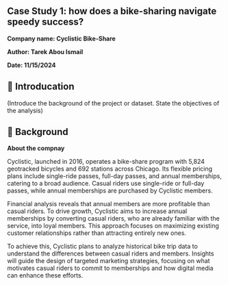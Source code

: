 ## Case Study 1: how does a bike-sharing navigate speedy success? 
**Company name: Cyclistic Bike-Share**

**Author: Tarek Abou Ismail**

**Date: 11/15/2024**

## 📝 Introducation 
(Introduce the background of the project or dataset. State the objectives of the analysis)

## 💬 Background

**About the compnay**

Cyclistic, launched in 2016, operates a bike-share program with 5,824 geotracked bicycles and 692 stations across Chicago. Its flexible pricing plans include single-ride passes, full-day passes, and annual memberships, catering to a broad audience. Casual riders use single-ride or full-day passes, while annual memberships are purchased by Cyclistic members.

Financial analysis reveals that annual members are more profitable than casual riders. To drive growth, Cyclistic aims to increase annual memberships by converting casual riders, who are already familiar with the service, into loyal members. This approach focuses on maximizing existing customer relationships rather than attracting entirely new ones.

To achieve this, Cyclistic plans to analyze historical bike trip data to understand the differences between casual riders and members. Insights will guide the design of targeted marketing strategies, focusing on what motivates casual riders to commit to memberships and how digital media can enhance these efforts.





